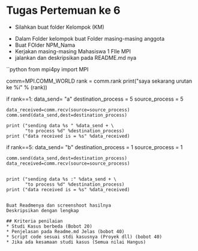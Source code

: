 # Tugas Pertemuan ke 6

- Silahkan buat folder Kelompok (KM)

* Dalam Folder kelompok buat Folder masing-masing anggota
* Buat FOlder NPM_Nama
* Kerjakan masing-masing Mahasiswa 1 FIle MPI
* jalankan dan deskripsikan pada README.md nya

``python
from mpi4py import MPI

comm=MPI.COMM_WORLD
rank = comm.rank
print("saya sekarang urutan ke %i" % (rank))

if rank==1:
data_send= "a"
destination_process = 5
source_process = 5

    data_received=comm.recv(source=source_process)
    comm.send(data_send,dest=destination_process)

    print ("sending data %s " %data_send + \
           "to process %d" %destination_process)
    print ("data received is = %s" %data_received)

if rank==5:
data_send= "b"
destination_process = 1
source_process = 1

    comm.send(data_send,dest=destination_process)
    data_received=comm.recv(source=source_process)


    print ("sending data %s :" %data_send + \
           "to process %d" %destination_process)
    print ("data received is = %s" %data_received)

```

Buat Readmenya dan screenshoot hasilnya
Deskripsikan dengan lengkap

## Kriteria penilaian
* Studi Kasus berbeda (Bobot 20)
* Penjelasan pada Readme.md Jelas (bobot 40)
* Script code sesuai stdi kasusnya (Proyek dll) (bobot 40)
* Jika ada kesamaan studi kasus (Semua nilai Hangus)
```

